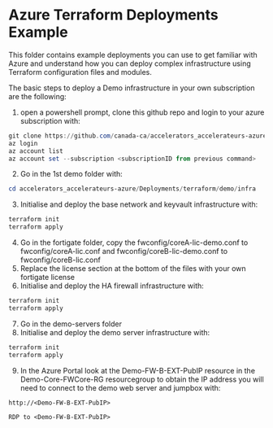# Azure Terraform Deployments Example

This folder contains example deployments you can use to get familiar with Azure and understand how you can deploy complex infrastructure using Terraform configuration files and modules.

The basic steps to deploy a Demo infrastructure in your own subscription are the following:

1. open a powershell prompt, clone this github repo and login to your azure subscription with:

```powershell
git clone https://github.com/canada-ca/accelerators_accelerateurs-azure.git
az login
az account list
az account set --subscription <subscriptionID from previous command>
```

2. Go in the 1st demo folder with:

```powershell
cd accelerators_accelerateurs-azure/Deployments/terraform/demo/infra
```

3. Initialise and deploy the base network and keyvault infrastructure with:

```powershell
terraform init
terraform apply
```

4. Go in the fortigate folder, copy the fwconfig/coreA-lic-demo.conf to fwconfig/coreA-lic.conf and fwconfig/coreB-lic-demo.conf to fwconfig/coreB-lic.conf
5. Replace the license section at the bottom of the files with your own fortigate license
6. Initialise and deploy the HA firewall infrastructure with:

```powershell
terraform init
terraform apply
```

7. Go in the demo-servers folder
8. Initialise and deploy the demo server infrastructure with:

```powershell
terraform init
terraform apply
```

9. In the Azure Portal look at the Demo-FW-B-EXT-PubIP resource in the Demo-Core-FWCore-RG resourcegroup to obtain the IP address you will need to connect to the demo web server and jumpbox with:

```text
http://<Demo-FW-B-EXT-PubIP>

RDP to <Demo-FW-B-EXT-PubIP>
```
